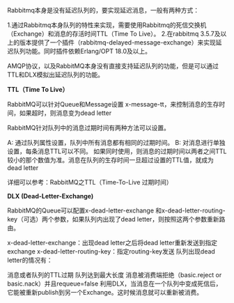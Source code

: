 Rabbitmq本身是没有延迟队列的，要实现延迟消息，一般有两种方式：

1.通过Rabbitmq本身队列的特性来实现，需要使用Rabbitmq的死信交换机（Exchange）和消息的存活时间TTL（Time To Live）。 2.在rabbitmq 3.5.7及以上的版本提供了一个插件（rabbitmq-delayed-message-exchange）来实现延迟队列功能。同时插件依赖Erlang/OPT 18.0及以上。

AMQP协议，以及RabbitMQ本身没有直接支持延迟队列的功能，但是可以通过TTL和DLX模拟出延迟队列的功能。

__TTL（Time To Live）__

RabbitMQ可以针对Queue和Message设置 x-message-tt，来控制消息的生存时间，如果超时，则消息变为dead letter

RabbitMQ针对队列中的消息过期时间有两种方法可以设置。

A: 通过队列属性设置，队列中所有消息都有相同的过期时间。 B: 对消息进行单独设置，每条消息TTL可以不同。 如果同时使用，则消息的过期时间以两者之间TTL较小的那个数值为准。消息在队列的生存时间一旦超过设置的TTL值，就成为dead letter

详细可以参考：RabbitMQ之TTL（Time-To-Live 过期时间）

__DLX (Dead-Letter-Exchange)__

RabbitMQ的Queue可以配置x-dead-letter-exchange 和x-dead-letter-routing-key（可选）两个参数，如果队列内出现了dead letter，则按照这两个参数重新路由。

x-dead-letter-exchange：出现dead letter之后将dead letter重新发送到指定exchange x-dead-letter-routing-key：指定routing-key发送 队列出现dead letter的情况有：

消息或者队列的TTL过期 队列达到最大长度 消息被消费端拒绝（basic.reject or basic.nack）并且requeue=false 利用DLX，当消息在一个队列中变成死信后，它能被重新publish到另一个Exchange。这时候消息就可以重新被消费。

